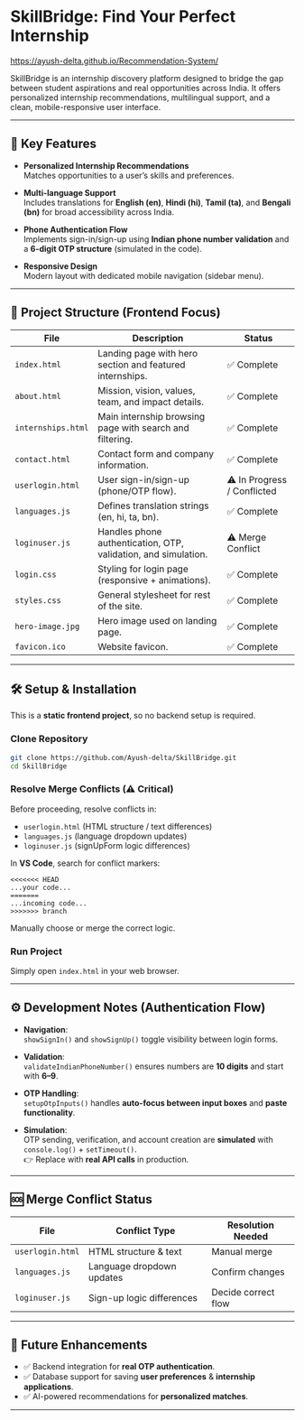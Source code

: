 # SkillBridge: Find Your Perfect Internship  

https://ayush-delta.github.io/Recommendation-System/

SkillBridge is an internship discovery platform designed to bridge the gap between student aspirations and real opportunities across India. It offers personalized internship recommendations, multilingual support, and a clean, mobile-responsive user interface.  

---

## 🌟 Key Features  

- **Personalized Internship Recommendations**  
  Matches opportunities to a user’s skills and preferences.  

- **Multi-language Support**  
  Includes translations for **English (en)**, **Hindi (hi)**, **Tamil (ta)**, and **Bengali (bn)** for broad accessibility across India.  

- **Phone Authentication Flow**  
  Implements sign-in/sign-up using **Indian phone number validation** and a **6-digit OTP structure** (simulated in the code).  

- **Responsive Design**  
  Modern layout with dedicated mobile navigation (sidebar menu).  

---

## 📁 Project Structure (Frontend Focus)  

| File             | Description                                                                 | Status             |
|------------------|-----------------------------------------------------------------------------|--------------------|
| `index.html`     | Landing page with hero section and featured internships.                   | ✅ Complete        |
| `about.html`     | Mission, vision, values, team, and impact details.                         | ✅ Complete        |
| `internships.html` | Main internship browsing page with search and filtering.                 | ✅ Complete        |
| `contact.html`   | Contact form and company information.                                      | ✅ Complete        |
| `userlogin.html` | User sign-in/sign-up (phone/OTP flow).                                     | ⚠️ In Progress / Conflicted |
| `languages.js`   | Defines translation strings (en, hi, ta, bn).                              | ✅ Complete        |
| `loginuser.js`   | Handles phone authentication, OTP, validation, and simulation.             | ⚠️ Merge Conflict |
| `login.css`      | Styling for login page (responsive + animations).                          | ✅ Complete        |
| `styles.css`     | General stylesheet for rest of the site.                                   | ✅ Complete        |
| `hero-image.jpg` | Hero image used on landing page.                                           | ✅ Complete        |
| `favicon.ico`    | Website favicon.                                                           | ✅ Complete        |

---

## 🛠️ Setup & Installation  

This is a **static frontend project**, so no backend setup is required.  

### Clone Repository  
```bash
git clone https://github.com/Ayush-delta/SkillBridge.git
cd SkillBridge
```

### Resolve Merge Conflicts (⚠️ Critical)  
Before proceeding, resolve conflicts in:  
- `userlogin.html` (HTML structure / text differences)  
- `languages.js` (language dropdown updates)  
- `loginuser.js` (signUpForm logic differences)  

In **VS Code**, search for conflict markers:  
```
<<<<<<< HEAD
...your code...
=======
...incoming code...
>>>>>>> branch
```
Manually choose or merge the correct logic.  

### Run Project  
Simply open `index.html` in your web browser.  

---

## ⚙️ Development Notes (Authentication Flow)  

- **Navigation**:  
  `showSignIn()` and `showSignUp()` toggle visibility between login forms.  

- **Validation**:  
  `validateIndianPhoneNumber()` ensures numbers are **10 digits** and start with **6–9**.  

- **OTP Handling**:  
  `setupOtpInputs()` handles **auto-focus between input boxes** and **paste functionality**.  

- **Simulation**:  
  OTP sending, verification, and account creation are **simulated** with `console.log()` + `setTimeout()`.  
  👉 Replace with **real API calls** in production.  

---

## 🆘 Merge Conflict Status  

| File             | Conflict Type               | Resolution Needed |
|------------------|-----------------------------|------------------|
| `userlogin.html` | HTML structure & text        | Manual merge      |
| `languages.js`   | Language dropdown updates    | Confirm changes   |
| `loginuser.js`   | Sign-up logic differences    | Decide correct flow |

---

## 🚀 Future Enhancements  

- ✅ Backend integration for **real OTP authentication**.  
- ✅ Database support for saving **user preferences** & **internship applications**.  
- ✅ AI-powered recommendations for **personalized matches**.  

---
